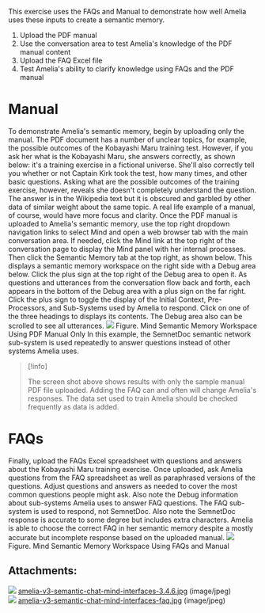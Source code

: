 This exercise uses the FAQs and Manual to demonstrate how well Amelia uses these inputs to create a semantic memory.
1.  Upload the PDF manual
2.  Use the conversation area to test Amelia's knowledge of the PDF manual content
3.  Upload the FAQ Excel file
4.  Test Amelia's ability to clarify knowledge using FAQs and the PDF manual
# Manual
To demonstrate Amelia's semantic memory, begin by uploading only the manual. The PDF document has a number of unclear topics, for example, the possible outcomes of the Kobayashi Maru training test. However, if you ask her what is the Kobayashi Maru, she answers correctly, as shown below: it's a training exercise in a fictional universe. She'll also correctly tell you whether or not Captain Kirk took the test, how many times, and other basic questions.
Asking what are the possible outcomes of the training exercise, however, reveals she doesn't completely understand the question. The answer is in the Wikipedia text but it is obscured and garbled by other data of similar weight about the same topic. A real life example of a manual, of course, would have more focus and clarity.
Once the PDF manual is uploaded to Amelia's semantic memory, use the top right dropdown navigation links to select Mind and open a web browser tab with the main conversation area. If needed, click the Mind link at the top right of the conversation page to display the Mind panel with her internal processes.
Then click the Semantic Memory tab at the top right, as shown below. This displays a semantic memory workspace on the right side with a Debug area below. Click the plus sign at the top right of the Debug area to open it.
As questions and utterances from the conversation flow back and forth, each appears in the bottom of the Debug area with a plus sign on the far right. Click the plus sign to toggle the display of the Initial Context, Pre-Processors, and Sub-Systems used by Amelia to respond. Click on one of the three headings to displays its contents. The Debug area also can be scrolled to see all utterances.
![](attachments/28476795/28476796.jpg)
Figure. Mind Semantic Memory Workspace Using PDF Manual Only
In this example, the SemnetDoc semantic network sub-system is used repeatedly to answer questions instead of other systems Amelia uses.
> [!info]  
>
> The screen shot above shows results with only the sample manual PDF file uploaded. Adding the FAQ can and often will change Amelia's responses. The data set used to train Amelia should be checked frequently as data is added.

# FAQs
Finally, upload the FAQs Excel spreadsheet with questions and answers about the Kobayashi Maru training exercise. Once uploaded, ask Amelia questions from the FAQ spreadsheet as well as paraphrased versions of the questions. Adjust questions and answers as needed to cover the most common questions people might ask.
Also note the Debug information about sub-systems Amelia uses to answer FAQ questions. The FAQ sub-system is used to respond, not SemnetDoc. Also note the SemnetDoc response is accurate to some degree but includes extra characters. Amelia is able to choose the correct FAQ in her semantic memory despite a mostly accurate but incomplete response based on the uploaded manual.
![](attachments/28476795/28476797.jpg)
Figure. Mind Semantic Memory Workspace Using FAQs and Manual
## Attachments:
![](images/icons/bullet_blue.gif) [amelia-v3-semantic-chat-mind-interfaces-3.4.6.jpg](attachments/28476795/28476796.jpg) (image/jpeg)  
![](images/icons/bullet_blue.gif) [amelia-v3-semantic-chat-mind-interfaces-faq.jpg](attachments/28476795/28476797.jpg) (image/jpeg)  
